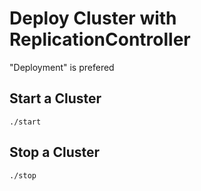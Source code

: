 # Deploy Cluster with ReplicationController
"Deployment" is prefered 

## Start a Cluster
```console
./start
```

## Stop a Cluster
```console
./stop
```